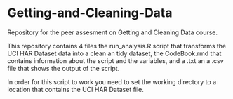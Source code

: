 Getting-and-Cleaning-Data
=========================

Repository for the peer assesment on Getting and Cleaning Data course.

This repository contains 4 files the run_analysis.R script that transforms the UCI HAR Dataset  data into a clean an tidy dataset, the CodeBook.rmd that contains  information about the script and the variables, and a .txt an a .csv file that shows the output of the script.

In order for this script to work you need to set the working directory to a location that contains the UCI HAR Dataset file.
 
